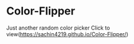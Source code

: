 # Color-Flipper
Just another random color picker
Click to view(https://sachin4219.github.io/Color-Flipper/)
